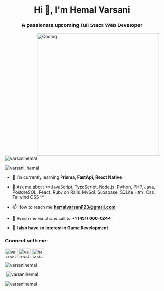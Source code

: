 <h1 align="center">Hi 👋, I'm Hemal Varsani</h1>
<h3 align="center">A passionate upcoming Full Stack Web Developer</h3>
<img align="right" alt="Coding" width="400" src="https://i.pinimg.com/originals/81/17/8b/81178b47a8598f0c81c4799f2cdd4057.gif">

<p align="left"> <img src="https://komarev.com/ghpvc/?username=varsanihemal&label=Profile%20views&color=0e75b6&style=flat" alt="varsanihemal" /> </p>

<p align="left"> <a href="https://twitter.com/varsani_hemal" target="blank"><img src="https://img.shields.io/twitter/follow/varsani_hemal?logo=twitter&style=for-the-badge" alt="varsani_hemal" /></a> </p>


- 🌱 I’m currently learning **Prisma, FastApi, React Native**

- 💬 Ask me about **JavaScript, TypeScript, Node.js, Python, PHP, Java, PostgreSQL, React, Ruby on Rails, MySql, Supabase, SQLite Html, Css, Tailwind CSS **

- 📫 How to reach me **hemalvarsani123@gmail.com**
- 📱 Reach me via phone call to **+1 (431) 668-0244**

- 🎯 **I also have an interest in Game Development.**

<h3 align="left">Connect with me:</h3>
<p align="left">
  <a href="https://twitter.com/varsani_hemal" target="blank">
    <img align="center" src="https://raw.githubusercontent.com/rahuldkjain/github-profile-readme-generator/master/src/images/icons/Social/twitter.svg" alt="varsani_hemal" height="30" width="40" />
  </a>
  <a href="https://instagram.com/varsanihemal" target="blank">
    <img align="center" src="https://raw.githubusercontent.com/rahuldkjain/github-profile-readme-generator/master/src/images/icons/Social/instagram.svg" alt="varsanihemal" height="30" width="40" />
  </a>
  <a href="https://www.linkedin.com/in/hemal-varsani/" target="blank">
    <img align="center" src="https://raw.githubusercontent.com/rahuldkjain/github-profile-readme-generator/master/src/images/icons/Social/linkedin.svg" alt="hemal-varsani" height="30" width="40" />
  </a>
</p>

<p><img  src="https://github-readme-stats.vercel.app/api/top-langs?username=varsanihemal&show_icons=true&locale=en&layout=compact" alt="varsanihemal" /></p>

<p>&nbsp;<img src="https://github-readme-stats.vercel.app/api?username=varsanihemal&show_icons=true&locale=en" alt="varsanihemal" /></p>

<p><img src="https://github-readme-streak-stats.herokuapp.com/?user=varsanihemal&" alt="varsanihemal" /></p>
